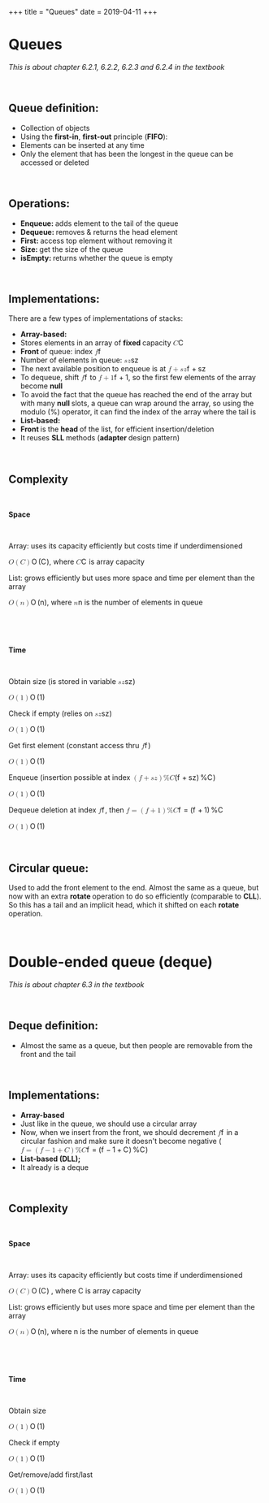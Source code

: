 +++
title = "Queues"
date = 2019-04-11
+++
<h1><span style="background-color: rgba(0, 0, 0, 0);">Queues</span></h1><p><em style="background-color: rgba(0, 0, 0, 0);">This is about chapter 6.2.1, 6.2.2, 6.2.3 and 6.2.4 in the textbook</em></p><p><br></p><h2><span style="background-color: rgba(0, 0, 0, 0);">Queue definition:</span></h2><ul><li><span style="background-color: rgba(0, 0, 0, 0);">Collection of objects</span></li><li><span style="background-color: rgba(0, 0, 0, 0);">Using the </span><strong style="background-color: rgba(0, 0, 0, 0);">first-in</strong><span style="background-color: rgba(0, 0, 0, 0);">, </span><strong style="background-color: rgba(0, 0, 0, 0);">first-out</strong><span style="background-color: rgba(0, 0, 0, 0);"> principle (</span><strong style="background-color: rgba(0, 0, 0, 0);">FIFO</strong><span style="background-color: rgba(0, 0, 0, 0);">):</span></li><li class="ql-indent-1"><span style="background-color: rgba(0, 0, 0, 0);">Elements can be inserted at any time</span></li><li class="ql-indent-1"><span style="background-color: rgba(0, 0, 0, 0);">Only the element that has been the longest in the queue can be accessed or deleted</span></li></ul><p><br></p><h2><span style="background-color: rgba(0, 0, 0, 0);">Operations:</span></h2><ul><li><strong style="background-color: rgba(0, 0, 0, 0);">Enqueue: </strong><span style="background-color: rgba(0, 0, 0, 0);">adds element to the tail of the queue</span></li><li><strong style="background-color: rgba(0, 0, 0, 0);">Dequeue: </strong><span style="background-color: rgba(0, 0, 0, 0);">removes &amp; returns the head element</span></li><li><strong style="background-color: rgba(0, 0, 0, 0);">First: </strong><span style="background-color: rgba(0, 0, 0, 0);">access top element without removing it</span></li><li><strong style="background-color: rgba(0, 0, 0, 0);">Size: </strong><span style="background-color: rgba(0, 0, 0, 0);">get the size of the queue</span></li><li><strong style="background-color: rgba(0, 0, 0, 0);">isEmpty: </strong><span style="background-color: rgba(0, 0, 0, 0);">returns whether the queue is empty</span></li></ul><p><br></p><h2><span style="background-color: rgba(0, 0, 0, 0);">Implementations:</span></h2><p><span style="background-color: rgba(0, 0, 0, 0);">There are a few types of implementations of stacks:</span></p><ul><li><strong style="background-color: rgba(0, 0, 0, 0);">Array-based: </strong></li><li class="ql-indent-1"><span style="background-color: rgba(0, 0, 0, 0);">Stores elements in an array of </span><strong style="background-color: rgba(0, 0, 0, 0);">fixed </strong><span style="background-color: rgba(0, 0, 0, 0);">capacity <span class="ql-formula" data-value="C">﻿<span contenteditable="false"><span class="katex"><span class="katex-mathml"><math><semantics><mrow><mi>C</mi></mrow><annotation encoding="application/x-tex">C</annotation></semantics></math></span><span class="katex-html" aria-hidden="true"><span class="base"><span class="strut" style="height: 0.68333em; vertical-align: 0em;"></span><span style="margin-right: 0.07153em;" class="mord mathdefault">C</span></span></span></span></span>﻿</span> </span></li><li class="ql-indent-1"><strong style="background-color: rgba(0, 0, 0, 0);">Front </strong><span style="background-color: rgba(0, 0, 0, 0);">of queue: index <span class="ql-formula" data-value="f">﻿<span contenteditable="false"><span class="katex"><span class="katex-mathml"><math><semantics><mrow><mi>f</mi></mrow><annotation encoding="application/x-tex">f</annotation></semantics></math></span><span class="katex-html" aria-hidden="true"><span class="base"><span class="strut" style="height: 0.8888799999999999em; vertical-align: -0.19444em;"></span><span style="margin-right: 0.10764em;" class="mord mathdefault">f</span></span></span></span></span>﻿</span> </span></li><li class="ql-indent-1"><span style="background-color: rgba(0, 0, 0, 0);">Number of elements in queue: <span class="ql-formula" data-value="sz">﻿<span contenteditable="false"><span class="katex"><span class="katex-mathml"><math><semantics><mrow><mi>s</mi><mi>z</mi></mrow><annotation encoding="application/x-tex">sz</annotation></semantics></math></span><span class="katex-html" aria-hidden="true"><span class="base"><span class="strut" style="height: 0.43056em; vertical-align: 0em;"></span><span class="mord mathdefault">s</span><span style="margin-right: 0.04398em;" class="mord mathdefault">z</span></span></span></span></span>﻿</span> </span></li><li class="ql-indent-1"><span style="background-color: rgba(0, 0, 0, 0);">The next available position to enqueue is at <span class="ql-formula" data-value="f+sz">﻿<span contenteditable="false"><span class="katex"><span class="katex-mathml"><math><semantics><mrow><mi>f</mi><mo>+</mo><mi>s</mi><mi>z</mi></mrow><annotation encoding="application/x-tex">f+sz</annotation></semantics></math></span><span class="katex-html" aria-hidden="true"><span class="base"><span class="strut" style="height: 0.8888799999999999em; vertical-align: -0.19444em;"></span><span style="margin-right: 0.10764em;" class="mord mathdefault">f</span><span class="mspace" style="margin-right: 0.2222222222222222em;"></span><span class="mbin">+</span><span class="mspace" style="margin-right: 0.2222222222222222em;"></span></span><span class="base"><span class="strut" style="height: 0.43056em; vertical-align: 0em;"></span><span class="mord mathdefault">s</span><span style="margin-right: 0.04398em;" class="mord mathdefault">z</span></span></span></span></span>﻿</span> </span></li><li class="ql-indent-1"><span style="background-color: rgba(0, 0, 0, 0);">To dequeue, shift <span class="ql-formula" data-value="f">﻿<span contenteditable="false"><span class="katex"><span class="katex-mathml"><math><semantics><mrow><mi>f</mi></mrow><annotation encoding="application/x-tex">f</annotation></semantics></math></span><span class="katex-html" aria-hidden="true"><span class="base"><span class="strut" style="height: 0.8888799999999999em; vertical-align: -0.19444em;"></span><span style="margin-right: 0.10764em;" class="mord mathdefault">f</span></span></span></span></span>﻿</span> to <span class="ql-formula" data-value="f+1">﻿<span contenteditable="false"><span class="katex"><span class="katex-mathml"><math><semantics><mrow><mi>f</mi><mo>+</mo><mn>1</mn></mrow><annotation encoding="application/x-tex">f+1</annotation></semantics></math></span><span class="katex-html" aria-hidden="true"><span class="base"><span class="strut" style="height: 0.8888799999999999em; vertical-align: -0.19444em;"></span><span style="margin-right: 0.10764em;" class="mord mathdefault">f</span><span class="mspace" style="margin-right: 0.2222222222222222em;"></span><span class="mbin">+</span><span class="mspace" style="margin-right: 0.2222222222222222em;"></span></span><span class="base"><span class="strut" style="height: 0.64444em; vertical-align: 0em;"></span><span class="mord">1</span></span></span></span></span>﻿</span>, so the first few elements of the array become </span><strong style="background-color: rgba(0, 0, 0, 0);">null</strong></li><li class="ql-indent-1"><span style="background-color: rgba(0, 0, 0, 0);">To avoid the fact that the queue has reached the end of the array but with many </span><strong style="background-color: rgba(0, 0, 0, 0);">null </strong><span style="background-color: rgba(0, 0, 0, 0);">slots, a queue can wrap around the array, so using the modulo (%) operator, it can find the index of the array where the tail is</span></li><li><strong style="background-color: rgba(0, 0, 0, 0);">List-based:</strong></li><li class="ql-indent-1"><strong style="background-color: rgba(0, 0, 0, 0);">Front </strong><span style="background-color: rgba(0, 0, 0, 0);">is the </span><strong style="background-color: rgba(0, 0, 0, 0);">head </strong><span style="background-color: rgba(0, 0, 0, 0);">of the list, for efficient insertion/deletion</span></li><li class="ql-indent-1"><span style="background-color: rgba(0, 0, 0, 0);">It reuses </span><strong style="background-color: rgba(0, 0, 0, 0);">SLL </strong><span style="background-color: rgba(0, 0, 0, 0);">methods (</span><strong style="background-color: rgba(0, 0, 0, 0);">adapter </strong><span style="background-color: rgba(0, 0, 0, 0);">design pattern)</span></li></ul><p><br></p><h2><span style="background-color: rgba(0, 0, 0, 0);">Complexity</span></h2><p><br></p><p><strong style="background-color: rgba(0, 0, 0, 0);">Space</strong></p><p><br></p><p><span style="background-color: rgba(0, 0, 0, 0);">Array: uses its capacity efficiently but costs time if underdimensioned</span></p><p><span style="background-color: rgba(0, 0, 0, 0);"><span class="ql-formula" data-value="O\left(C\right)">﻿<span contenteditable="false"><span class="katex"><span class="katex-mathml"><math><semantics><mrow><mi>O</mi><mrow><mo fence="true">(</mo><mi>C</mi><mo fence="true">)</mo></mrow></mrow><annotation encoding="application/x-tex">O\left(C\right)</annotation></semantics></math></span><span class="katex-html" aria-hidden="true"><span class="base"><span class="strut" style="height: 1em; vertical-align: -0.25em;"></span><span style="margin-right: 0.02778em;" class="mord mathdefault">O</span><span class="mspace" style="margin-right: 0.16666666666666666em;"></span><span class="minner"><span class="mopen delimcenter" style="top: 0em;">(</span><span style="margin-right: 0.07153em;" class="mord mathdefault">C</span><span class="mclose delimcenter" style="top: 0em;">)</span></span></span></span></span></span>﻿</span>, where <span class="ql-formula" data-value="C">﻿<span contenteditable="false"><span class="katex"><span class="katex-mathml"><math><semantics><mrow><mi>C</mi></mrow><annotation encoding="application/x-tex">C</annotation></semantics></math></span><span class="katex-html" aria-hidden="true"><span class="base"><span class="strut" style="height: 0.68333em; vertical-align: 0em;"></span><span style="margin-right: 0.07153em;" class="mord mathdefault">C</span></span></span></span></span>﻿</span> is array capacity</span></p><p><span style="background-color: rgba(0, 0, 0, 0);">List: grows efficiently but uses more space and time per element than the array</span></p><p><span style="background-color: rgba(0, 0, 0, 0);"><span class="ql-formula" data-value="O\left(n\right)">﻿<span contenteditable="false"><span class="katex"><span class="katex-mathml"><math><semantics><mrow><mi>O</mi><mrow><mo fence="true">(</mo><mi>n</mi><mo fence="true">)</mo></mrow></mrow><annotation encoding="application/x-tex">O\left(n\right)</annotation></semantics></math></span><span class="katex-html" aria-hidden="true"><span class="base"><span class="strut" style="height: 1em; vertical-align: -0.25em;"></span><span style="margin-right: 0.02778em;" class="mord mathdefault">O</span><span class="mspace" style="margin-right: 0.16666666666666666em;"></span><span class="minner"><span class="mopen delimcenter" style="top: 0em;">(</span><span class="mord mathdefault">n</span><span class="mclose delimcenter" style="top: 0em;">)</span></span></span></span></span></span>﻿</span>, where <span class="ql-formula" data-value="n">﻿<span contenteditable="false"><span class="katex"><span class="katex-mathml"><math><semantics><mrow><mi>n</mi></mrow><annotation encoding="application/x-tex">n</annotation></semantics></math></span><span class="katex-html" aria-hidden="true"><span class="base"><span class="strut" style="height: 0.43056em; vertical-align: 0em;"></span><span class="mord mathdefault">n</span></span></span></span></span>﻿</span>  is the number of elements in queue</span></p><p><br></p><p><br></p><p><strong style="background-color: rgba(0, 0, 0, 0);">Time</strong></p><p><br></p><p><span style="background-color: rgba(0, 0, 0, 0);">Obtain size (is stored in variable <span class="ql-formula" data-value="sz">﻿<span contenteditable="false"><span class="katex"><span class="katex-mathml"><math><semantics><mrow><mi>s</mi><mi>z</mi></mrow><annotation encoding="application/x-tex">sz</annotation></semantics></math></span><span class="katex-html" aria-hidden="true"><span class="base"><span class="strut" style="height: 0.43056em; vertical-align: 0em;"></span><span class="mord mathdefault">s</span><span style="margin-right: 0.04398em;" class="mord mathdefault">z</span></span></span></span></span>﻿</span>)</span></p><p><span style="background-color: rgba(0, 0, 0, 0);"><span class="ql-formula" data-value="O\left(1\right)">﻿<span contenteditable="false"><span class="katex"><span class="katex-mathml"><math><semantics><mrow><mi>O</mi><mrow><mo fence="true">(</mo><mn>1</mn><mo fence="true">)</mo></mrow></mrow><annotation encoding="application/x-tex">O\left(1\right)</annotation></semantics></math></span><span class="katex-html" aria-hidden="true"><span class="base"><span class="strut" style="height: 1em; vertical-align: -0.25em;"></span><span style="margin-right: 0.02778em;" class="mord mathdefault">O</span><span class="mspace" style="margin-right: 0.16666666666666666em;"></span><span class="minner"><span class="mopen delimcenter" style="top: 0em;">(</span><span class="mord">1</span><span class="mclose delimcenter" style="top: 0em;">)</span></span></span></span></span></span>﻿</span> </span></p><p><span style="background-color: rgba(0, 0, 0, 0);">Check if empty (relies on <span class="ql-formula" data-value="sz">﻿<span contenteditable="false"><span class="katex"><span class="katex-mathml"><math><semantics><mrow><mi>s</mi><mi>z</mi></mrow><annotation encoding="application/x-tex">sz</annotation></semantics></math></span><span class="katex-html" aria-hidden="true"><span class="base"><span class="strut" style="height: 0.43056em; vertical-align: 0em;"></span><span class="mord mathdefault">s</span><span style="margin-right: 0.04398em;" class="mord mathdefault">z</span></span></span></span></span>﻿</span>)</span></p><p><span style="background-color: rgba(0, 0, 0, 0);"><span class="ql-formula" data-value="O\left(1\right)">﻿<span contenteditable="false"><span class="katex"><span class="katex-mathml"><math><semantics><mrow><mi>O</mi><mrow><mo fence="true">(</mo><mn>1</mn><mo fence="true">)</mo></mrow></mrow><annotation encoding="application/x-tex">O\left(1\right)</annotation></semantics></math></span><span class="katex-html" aria-hidden="true"><span class="base"><span class="strut" style="height: 1em; vertical-align: -0.25em;"></span><span style="margin-right: 0.02778em;" class="mord mathdefault">O</span><span class="mspace" style="margin-right: 0.16666666666666666em;"></span><span class="minner"><span class="mopen delimcenter" style="top: 0em;">(</span><span class="mord">1</span><span class="mclose delimcenter" style="top: 0em;">)</span></span></span></span></span></span>﻿</span> </span></p><p><span style="background-color: rgba(0, 0, 0, 0);">Get first element (constant access thru <span class="ql-formula" data-value="f">﻿<span contenteditable="false"><span class="katex"><span class="katex-mathml"><math><semantics><mrow><mi>f</mi></mrow><annotation encoding="application/x-tex">f</annotation></semantics></math></span><span class="katex-html" aria-hidden="true"><span class="base"><span class="strut" style="height: 0.8888799999999999em; vertical-align: -0.19444em;"></span><span style="margin-right: 0.10764em;" class="mord mathdefault">f</span></span></span></span></span>﻿</span>)</span></p><p><span style="background-color: rgba(0, 0, 0, 0);"><span class="ql-formula" data-value="O\left(1\right)">﻿<span contenteditable="false"><span class="katex"><span class="katex-mathml"><math><semantics><mrow><mi>O</mi><mrow><mo fence="true">(</mo><mn>1</mn><mo fence="true">)</mo></mrow></mrow><annotation encoding="application/x-tex">O\left(1\right)</annotation></semantics></math></span><span class="katex-html" aria-hidden="true"><span class="base"><span class="strut" style="height: 1em; vertical-align: -0.25em;"></span><span style="margin-right: 0.02778em;" class="mord mathdefault">O</span><span class="mspace" style="margin-right: 0.16666666666666666em;"></span><span class="minner"><span class="mopen delimcenter" style="top: 0em;">(</span><span class="mord">1</span><span class="mclose delimcenter" style="top: 0em;">)</span></span></span></span></span></span>﻿</span> </span></p><p><span style="background-color: rgba(0, 0, 0, 0);">Enqueue (insertion possible at index <span class="ql-formula" data-value="\left(f+sz\right)\%C">﻿<span contenteditable="false"><span class="katex"><span class="katex-mathml"><math><semantics><mrow><mrow><mo fence="true">(</mo><mi>f</mi><mo>+</mo><mi>s</mi><mi>z</mi><mo fence="true">)</mo></mrow><mi mathvariant="normal">%</mi><mi>C</mi></mrow><annotation encoding="application/x-tex">\left(f+sz\right)\%C</annotation></semantics></math></span><span class="katex-html" aria-hidden="true"><span class="base"><span class="strut" style="height: 1em; vertical-align: -0.25em;"></span><span class="minner"><span class="mopen delimcenter" style="top: 0em;">(</span><span style="margin-right: 0.10764em;" class="mord mathdefault">f</span><span class="mspace" style="margin-right: 0.2222222222222222em;"></span><span class="mbin">+</span><span class="mspace" style="margin-right: 0.2222222222222222em;"></span><span class="mord mathdefault">s</span><span style="margin-right: 0.04398em;" class="mord mathdefault">z</span><span class="mclose delimcenter" style="top: 0em;">)</span></span><span class="mspace" style="margin-right: 0.16666666666666666em;"></span><span class="mord">%</span><span style="margin-right: 0.07153em;" class="mord mathdefault">C</span></span></span></span></span>﻿</span>)</span></p><p><span style="background-color: rgba(0, 0, 0, 0);"><span class="ql-formula" data-value="O\left(1\right)">﻿<span contenteditable="false"><span class="katex"><span class="katex-mathml"><math><semantics><mrow><mi>O</mi><mrow><mo fence="true">(</mo><mn>1</mn><mo fence="true">)</mo></mrow></mrow><annotation encoding="application/x-tex">O\left(1\right)</annotation></semantics></math></span><span class="katex-html" aria-hidden="true"><span class="base"><span class="strut" style="height: 1em; vertical-align: -0.25em;"></span><span style="margin-right: 0.02778em;" class="mord mathdefault">O</span><span class="mspace" style="margin-right: 0.16666666666666666em;"></span><span class="minner"><span class="mopen delimcenter" style="top: 0em;">(</span><span class="mord">1</span><span class="mclose delimcenter" style="top: 0em;">)</span></span></span></span></span></span>﻿</span> </span></p><p><span style="background-color: rgba(0, 0, 0, 0);">Dequeue deletion at index <span class="ql-formula" data-value="f">﻿<span contenteditable="false"><span class="katex"><span class="katex-mathml"><math><semantics><mrow><mi>f</mi></mrow><annotation encoding="application/x-tex">f</annotation></semantics></math></span><span class="katex-html" aria-hidden="true"><span class="base"><span class="strut" style="height: 0.8888799999999999em; vertical-align: -0.19444em;"></span><span style="margin-right: 0.10764em;" class="mord mathdefault">f</span></span></span></span></span>﻿</span>, then <span class="ql-formula" data-value="f=\left(f+1\right)\%C">﻿<span contenteditable="false"><span class="katex"><span class="katex-mathml"><math><semantics><mrow><mi>f</mi><mo>=</mo><mrow><mo fence="true">(</mo><mi>f</mi><mo>+</mo><mn>1</mn><mo fence="true">)</mo></mrow><mi mathvariant="normal">%</mi><mi>C</mi></mrow><annotation encoding="application/x-tex">f=\left(f+1\right)\%C</annotation></semantics></math></span><span class="katex-html" aria-hidden="true"><span class="base"><span class="strut" style="height: 0.8888799999999999em; vertical-align: -0.19444em;"></span><span style="margin-right: 0.10764em;" class="mord mathdefault">f</span><span class="mspace" style="margin-right: 0.2777777777777778em;"></span><span class="mrel">=</span><span class="mspace" style="margin-right: 0.2777777777777778em;"></span></span><span class="base"><span class="strut" style="height: 1em; vertical-align: -0.25em;"></span><span class="minner"><span class="mopen delimcenter" style="top: 0em;">(</span><span style="margin-right: 0.10764em;" class="mord mathdefault">f</span><span class="mspace" style="margin-right: 0.2222222222222222em;"></span><span class="mbin">+</span><span class="mspace" style="margin-right: 0.2222222222222222em;"></span><span class="mord">1</span><span class="mclose delimcenter" style="top: 0em;">)</span></span><span class="mspace" style="margin-right: 0.16666666666666666em;"></span><span class="mord">%</span><span style="margin-right: 0.07153em;" class="mord mathdefault">C</span></span></span></span></span>﻿</span> </span></p><p><span style="background-color: rgba(0, 0, 0, 0);"><span class="ql-formula" data-value="O\left(1\right)">﻿<span contenteditable="false"><span class="katex"><span class="katex-mathml"><math><semantics><mrow><mi>O</mi><mrow><mo fence="true">(</mo><mn>1</mn><mo fence="true">)</mo></mrow></mrow><annotation encoding="application/x-tex">O\left(1\right)</annotation></semantics></math></span><span class="katex-html" aria-hidden="true"><span class="base"><span class="strut" style="height: 1em; vertical-align: -0.25em;"></span><span style="margin-right: 0.02778em;" class="mord mathdefault">O</span><span class="mspace" style="margin-right: 0.16666666666666666em;"></span><span class="minner"><span class="mopen delimcenter" style="top: 0em;">(</span><span class="mord">1</span><span class="mclose delimcenter" style="top: 0em;">)</span></span></span></span></span></span>﻿</span> </span></p><p><br></p><h2><span style="background-color: rgba(0, 0, 0, 0);">Circular queue:</span></h2><p><span style="background-color: rgba(0, 0, 0, 0);">Used to add the front element to the end. Almost the same as a queue, but now with an extra </span><strong style="background-color: rgba(0, 0, 0, 0);">rotate </strong><span style="background-color: rgba(0, 0, 0, 0);">operation to do so efficiently (comparable to </span><strong style="background-color: rgba(0, 0, 0, 0);">CLL</strong><span style="background-color: rgba(0, 0, 0, 0);">). So this has a tail and an implicit head, which it shifted on each </span><strong style="background-color: rgba(0, 0, 0, 0);">rotate </strong><span style="background-color: rgba(0, 0, 0, 0);">operation.</span></p><p><br></p><h1><span style="background-color: rgba(0, 0, 0, 0);">Double-ended queue (deque)</span></h1><p><em style="background-color: rgba(0, 0, 0, 0);">This is about chapter 6.3 in the textbook</em></p><p><br></p><h2><span style="background-color: rgba(0, 0, 0, 0);">Deque definition:</span></h2><ul><li><span style="background-color: rgba(0, 0, 0, 0);">Almost the same as a queue, but then people are removable from the front and the tail</span></li></ul><p><br></p><h2><span style="background-color: rgba(0, 0, 0, 0);">Implementations:</span></h2><ul><li><strong style="background-color: rgba(0, 0, 0, 0);">Array-based</strong></li><li class="ql-indent-1"><span style="background-color: rgba(0, 0, 0, 0);">Just like in the queue, we should use a circular array</span></li><li class="ql-indent-1"><span style="background-color: rgba(0, 0, 0, 0);">Now, when we insert from the front, we should decrement <span class="ql-formula" data-value="f">﻿<span contenteditable="false"><span class="katex"><span class="katex-mathml"><math><semantics><mrow><mi>f</mi></mrow><annotation encoding="application/x-tex">f</annotation></semantics></math></span><span class="katex-html" aria-hidden="true"><span class="base"><span class="strut" style="height: 0.8888799999999999em; vertical-align: -0.19444em;"></span><span style="margin-right: 0.10764em;" class="mord mathdefault">f</span></span></span></span></span>﻿</span> in a circular fashion and make sure it doesn't become negative (<span class="ql-formula" data-value="f=\left(f-1+C\right)\%C">﻿<span contenteditable="false"><span class="katex"><span class="katex-mathml"><math><semantics><mrow><mi>f</mi><mo>=</mo><mrow><mo fence="true">(</mo><mi>f</mi><mo>−</mo><mn>1</mn><mo>+</mo><mi>C</mi><mo fence="true">)</mo></mrow><mi mathvariant="normal">%</mi><mi>C</mi></mrow><annotation encoding="application/x-tex">f=\left(f-1+C\right)\%C</annotation></semantics></math></span><span class="katex-html" aria-hidden="true"><span class="base"><span class="strut" style="height: 0.8888799999999999em; vertical-align: -0.19444em;"></span><span style="margin-right: 0.10764em;" class="mord mathdefault">f</span><span class="mspace" style="margin-right: 0.2777777777777778em;"></span><span class="mrel">=</span><span class="mspace" style="margin-right: 0.2777777777777778em;"></span></span><span class="base"><span class="strut" style="height: 1em; vertical-align: -0.25em;"></span><span class="minner"><span class="mopen delimcenter" style="top: 0em;">(</span><span style="margin-right: 0.10764em;" class="mord mathdefault">f</span><span class="mspace" style="margin-right: 0.2222222222222222em;"></span><span class="mbin">−</span><span class="mspace" style="margin-right: 0.2222222222222222em;"></span><span class="mord">1</span><span class="mspace" style="margin-right: 0.2222222222222222em;"></span><span class="mbin">+</span><span class="mspace" style="margin-right: 0.2222222222222222em;"></span><span style="margin-right: 0.07153em;" class="mord mathdefault">C</span><span class="mclose delimcenter" style="top: 0em;">)</span></span><span class="mspace" style="margin-right: 0.16666666666666666em;"></span><span class="mord">%</span><span style="margin-right: 0.07153em;" class="mord mathdefault">C</span></span></span></span></span>﻿</span>)</span></li><li><strong style="background-color: rgba(0, 0, 0, 0);">List-based (DLL);</strong></li><li class="ql-indent-1"><span style="background-color: rgba(0, 0, 0, 0);">It already is a deque</span></li></ul><p><br></p><h2><span style="background-color: rgba(0, 0, 0, 0);">Complexity</span></h2><p><br></p><p><strong style="background-color: rgba(0, 0, 0, 0);">Space</strong></p><p><br></p><p><span style="background-color: rgba(0, 0, 0, 0);">Array: uses its capacity efficiently but costs time if underdimensioned</span></p><p><span style="background-color: rgba(0, 0, 0, 0);"><span class="ql-formula" data-value="O\left(C\right)">﻿<span contenteditable="false"><span class="katex"><span class="katex-mathml"><math><semantics><mrow><mi>O</mi><mrow><mo fence="true">(</mo><mi>C</mi><mo fence="true">)</mo></mrow></mrow><annotation encoding="application/x-tex">O\left(C\right)</annotation></semantics></math></span><span class="katex-html" aria-hidden="true"><span class="base"><span class="strut" style="height: 1em; vertical-align: -0.25em;"></span><span style="margin-right: 0.02778em;" class="mord mathdefault">O</span><span class="mspace" style="margin-right: 0.16666666666666666em;"></span><span class="minner"><span class="mopen delimcenter" style="top: 0em;">(</span><span style="margin-right: 0.07153em;" class="mord mathdefault">C</span><span class="mclose delimcenter" style="top: 0em;">)</span></span></span></span></span></span>﻿</span> , where C is array capacity</span></p><p><span style="background-color: rgba(0, 0, 0, 0);">List: grows efficiently but uses more space and time per element than the array</span></p><p><span style="background-color: rgba(0, 0, 0, 0);"><span class="ql-formula" data-value="O\left(n\right)">﻿<span contenteditable="false"><span class="katex"><span class="katex-mathml"><math><semantics><mrow><mi>O</mi><mrow><mo fence="true">(</mo><mi>n</mi><mo fence="true">)</mo></mrow></mrow><annotation encoding="application/x-tex">O\left(n\right)</annotation></semantics></math></span><span class="katex-html" aria-hidden="true"><span class="base"><span class="strut" style="height: 1em; vertical-align: -0.25em;"></span><span style="margin-right: 0.02778em;" class="mord mathdefault">O</span><span class="mspace" style="margin-right: 0.16666666666666666em;"></span><span class="minner"><span class="mopen delimcenter" style="top: 0em;">(</span><span class="mord mathdefault">n</span><span class="mclose delimcenter" style="top: 0em;">)</span></span></span></span></span></span>﻿</span>, where n is the number of elements in queue</span></p><p><br></p><p><br></p><p><strong style="background-color: rgba(0, 0, 0, 0);">Time</strong></p><p><br></p><p><span style="background-color: rgba(0, 0, 0, 0);">Obtain size</span></p><p><span style="background-color: rgba(0, 0, 0, 0);"><span class="ql-formula" data-value="O\left(1\right)">﻿<span contenteditable="false"><span class="katex"><span class="katex-mathml"><math><semantics><mrow><mi>O</mi><mrow><mo fence="true">(</mo><mn>1</mn><mo fence="true">)</mo></mrow></mrow><annotation encoding="application/x-tex">O\left(1\right)</annotation></semantics></math></span><span class="katex-html" aria-hidden="true"><span class="base"><span class="strut" style="height: 1em; vertical-align: -0.25em;"></span><span style="margin-right: 0.02778em;" class="mord mathdefault">O</span><span class="mspace" style="margin-right: 0.16666666666666666em;"></span><span class="minner"><span class="mopen delimcenter" style="top: 0em;">(</span><span class="mord">1</span><span class="mclose delimcenter" style="top: 0em;">)</span></span></span></span></span></span>﻿</span> </span></p><p><span style="background-color: rgba(0, 0, 0, 0);">Check if empty</span></p><p><span style="background-color: rgba(0, 0, 0, 0);"><span class="ql-formula" data-value="O\left(1\right)">﻿<span contenteditable="false"><span class="katex"><span class="katex-mathml"><math><semantics><mrow><mi>O</mi><mrow><mo fence="true">(</mo><mn>1</mn><mo fence="true">)</mo></mrow></mrow><annotation encoding="application/x-tex">O\left(1\right)</annotation></semantics></math></span><span class="katex-html" aria-hidden="true"><span class="base"><span class="strut" style="height: 1em; vertical-align: -0.25em;"></span><span style="margin-right: 0.02778em;" class="mord mathdefault">O</span><span class="mspace" style="margin-right: 0.16666666666666666em;"></span><span class="minner"><span class="mopen delimcenter" style="top: 0em;">(</span><span class="mord">1</span><span class="mclose delimcenter" style="top: 0em;">)</span></span></span></span></span></span>﻿</span> </span></p><p><span style="background-color: rgba(0, 0, 0, 0);">Get/remove/add first/last</span></p><p><span style="background-color: rgba(0, 0, 0, 0);"><span class="ql-formula" data-value="O\left(1\right)">﻿<span contenteditable="false"><span class="katex"><span class="katex-mathml"><math><semantics><mrow><mi>O</mi><mrow><mo fence="true">(</mo><mn>1</mn><mo fence="true">)</mo></mrow></mrow><annotation encoding="application/x-tex">O\left(1\right)</annotation></semantics></math></span><span class="katex-html" aria-hidden="true"><span class="base"><span class="strut" style="height: 1em; vertical-align: -0.25em;"></span><span style="margin-right: 0.02778em;" class="mord mathdefault">O</span><span class="mspace" style="margin-right: 0.16666666666666666em;"></span><span class="minner"><span class="mopen delimcenter" style="top: 0em;">(</span><span class="mord">1</span><span class="mclose delimcenter" style="top: 0em;">)</span></span></span></span></span></span>﻿</span> </span></p><p><br></p><p><br></p>